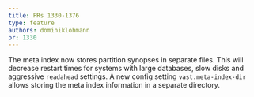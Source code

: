 ```yaml
---
title: PRs 1330-1376
type: feature
authors: dominiklohmann
pr: 1330
---
```


The meta index now stores partition synopses in separate files. This will
decrease restart times for systems with large databases, slow disks and
aggressive `readahead` settings. A new config setting `vast.meta-index-dir`
allows storing the meta index information in a separate directory.
